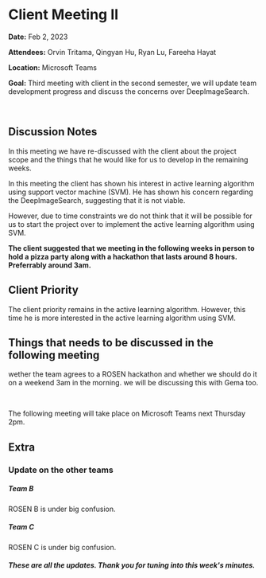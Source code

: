 # Client Meeting II

**Date:** Feb 2, 2023

**Attendees:** Orvin Tritama, Qingyan Hu, Ryan Lu, Fareeha Hayat

**Location:** Microsoft Teams

**Goal:** Third meeting with client in the second semester, we will update team development progress and discuss the concerns over DeepImageSearch.


<br>


## Discussion Notes

In this meeting we have re-discussed with the client about the project scope and the things that he would like for us to develop in the remaining weeks.

In this meeting the client has shown his interest in active learning algorithm using support vector machine (SVM). He has shown his concern regarding the DeepImageSearch, suggesting that it is not viable.

However, due to time constraints we do not think that it will be possible for us to start the project over to implement the active learning algorithm using SVM.

**The client suggested that we meeting in the following weeks in person to hold a pizza party along with a hackathon that lasts around 8 hours. Preferrably around 3am.**
	
	

## Client Priority

The client priority remains in the active learning algorithm. However, this time he is more interested in the active learning algorithm using SVM.



## Things that needs to be discussed in the following meeting

wether the team agrees to a ROSEN hackathon and whether we should do it on a weekend 3am in the morning.
we will be discussing this with Gema too.

<br>


The following meeting will take place on Microsoft Teams next Thursday 2pm.


## Extra

### Update on the other teams

##### Team B
ROSEN B is under big confusion.


##### Team C
ROSEN C is under big confusion.



###### **These are all the updates. Thank you for tuning into this week's minutes.**

